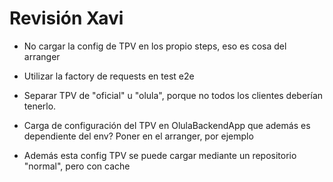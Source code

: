 
# Revisión Xavi


- No cargar la config de TPV en los propio steps, eso es cosa del arranger

- Utilizar la factory de requests en test e2e

- Separar TPV de "oficial" u "olula", porque no todos los clientes deberían tenerlo.

- Carga de configuración del TPV en OlulaBackendApp que además es dependiente del env? Poner en el arranger, por ejemplo

- Además esta config TPV se puede cargar mediante un repositorio "normal", pero con cache


